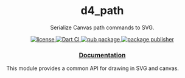 <h1 align="center">
  d4_path
</h1>

<p align="center">
  Serialize Canvas path commands to SVG.
</p>

<p align="center">
  <a href="https://github.com/luizbarboza/d4_path/blob/main/LICENSE">
    <img src="https://img.shields.io/github/license/luizbarboza/d4_path" alt="license" />
  <a href="https://github.com/luizbarboza/d4_path/actions/workflows/ci.yml">
    <img src="https://github.com/luizbarboza/d4_path/actions/workflows/ci.yml/badge.svg" alt="Dart CI" />
  </a>
  <a href="https://pub.dev/packages/d4_path">
    <img src="https://img.shields.io/pub/v/d4_path.svg" alt="pub package" />
  </a>
  <a href="https://pub.dev/packages/d4_path/publisher">
    <img src="https://img.shields.io/pub/publisher/d4_path.svg" alt="package publisher" />
  </a>
</p>

<h3 align="center">
  <a href="https://pub.dev/documentation/d4_path/latest/d4_path/d4_path-library.html">Documentation</a>
</h3>

This module provides a common API for drawing in SVG and canvas.